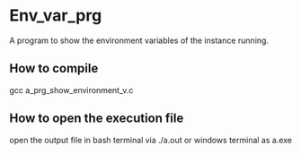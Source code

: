 # Env_var_prg
A program to show the environment variables of the instance running.

## How to compile
gcc a_prg_show_environment_v.c
## How to open the execution file
open the output file in bash terminal via ./a.out or windows terminal as a.exe
